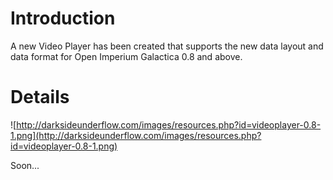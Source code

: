 # Introduction #

A new Video Player has been created that supports the new data layout and data format for Open Imperium Galactica 0.8 and above.


# Details #

![http://darksideunderflow.com/images/resources.php?id=videoplayer-0.8-1.png](http://darksideunderflow.com/images/resources.php?id=videoplayer-0.8-1.png)

Soon...